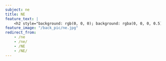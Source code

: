 ```yaml
---
subject: ne
title: NE
feature_text: |
    <h2 style="background: rgb(0, 0, 0); background: rgba(0, 0, 0, 0.5); color: #f1f1f1; padding: 10px;">NE</h2>
feature_image: "/back_pic/ne.jpg"
redirect_from:
    - /ne
    - /ne/
    - /NE
    - /NE/
---
```

